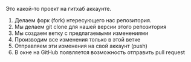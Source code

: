 Это какой-то проект на гитхаб аккаунте.

1. Делаем форк (fork) нтересующего нас репозитория.
2. Мы делаем git clone для нашей версии этого репозитория 
3. Мы создаем ветку с предлагаемыми изменениями 
4. Производим все изменения только в этой ветке 
5. Отправляем эти изменения на свой аккаунт (push)
6. В окне на GitHub появляется возможность отправить pull request